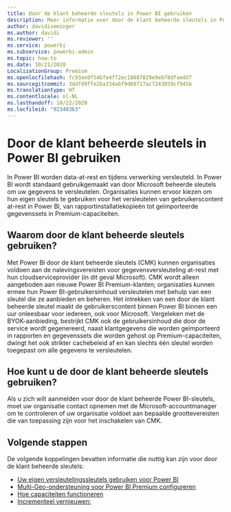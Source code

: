 ```yaml
---
title: Door de klant beheerde sleutels in Power BI gebruiken
description: Meer informatie over door de klant beheerde sleutels in Power BI gebruiken.
author: davidiseminger
ms.author: davidi
ms.reviewer: ''
ms.service: powerbi
ms.subservice: powerbi-admin
ms.topic: how-to
ms.date: 10/21/2020
LocalizationGroup: Premium
ms.openlocfilehash: fc93ae0f54bfe4f72ec18687829e9eb78dfaedd7
ms.sourcegitcommit: 3ddfd9ffe2ba334a6f9d60f17ac7243059cf945b
ms.translationtype: HT
ms.contentlocale: nl-NL
ms.lasthandoff: 10/22/2020
ms.locfileid: "92349363"
---
```

# <a name="use-customer-managed-keys-in-power-bi"></a>Door de klant beheerde sleutels in Power BI gebruiken

In Power BI worden data-at-rest en tijdens verwerking versleuteld. In Power BI wordt standaard gebruikgemaakt van door Microsoft beheerde sleutels om uw gegevens te versleutelen. Organisaties kunnen ervoor kiezen om hun eigen sleutels te gebruiken voor het versleutelen van gebruikerscontent at-rest in Power BI, van rapportinstallatiekopieën tot geïmporteerde gegevenssets in Premium-capaciteiten. 

## <a name="why-use-customer-managed-keys"></a>Waarom door de klant beheerde sleutels gebruiken?

Met Power BI door de klant beheerde sleutels (CMK) kunnen organisaties voldoen aan de nalevingsvereisten voor gegevensversleuteling at-rest met hun cloudserviceprovider (in dit geval Microsoft). CMK wordt alleen aangeboden aan nieuwe Power BI Premium-klanten; organisaties kunnen ermee hun Power BI-gebruikersinhoud versleutelen met behulp van een sleutel die ze aanbieden en beheren. Het intrekken van een door de klant beheerde sleutel maakt de gebruikerscontent binnen Power BI binnen een uur onleesbaar voor iedereen, ook voor Microsoft. Vergeleken met de BYOK-aanbieding, bestrijkt CMK ook de gebruikersinhoud die door de service wordt gegenereerd, naast klantgegevens die worden geïmporteerd in rapporten en gegevenssets die worden gehost op Premium-capaciteiten, dwingt het ook strikter cachebeleid af en kan slechts één sleutel worden toegepast om alle gegevens te versleutelen.


## <a name="how-to-use-customer-managed-keys"></a>Hoe kunt u de door de klant beheerde sleutels gebruiken?
Als u zich wilt aanmelden voor door de klant beheerde Power BI-sleutels, moet uw organisatie contact opnemen met de Microsoft-accountmanager om te controleren of uw organisatie voldoet aan bepaalde groottevereisten die van toepassing zijn voor het inschakelen van CMK.  


## <a name="next-steps"></a>Volgende stappen

De volgende koppelingen bevatten informatie die nuttig kan zijn voor door de klant beheerde sleutels:

* [Uw eigen versleutelingssleutels gebruiken voor Power BI](service-encryption-byok.md)
* [Multi-Geo-ondersteuning voor Power BI Premium configureren](service-admin-premium-multi-geo.md)
* [Hoe capaciteiten functioneren](service-premium-what-is.md#how-capacities-function)
* [Incrementeel vernieuwen:](service-premium-incremental-refresh.md)

